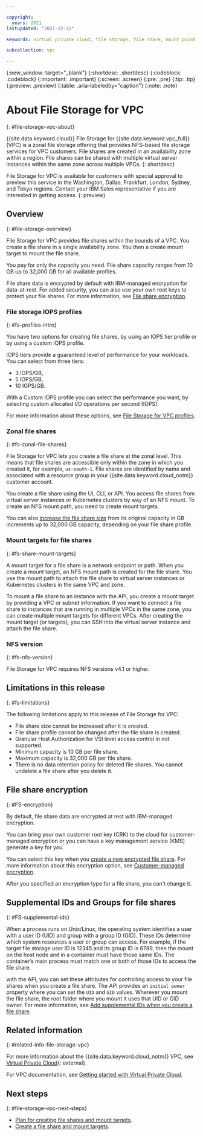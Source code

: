 ```yaml
---

copyright:
  years: 2021
lastupdated: "2021-12-31"

keywords: virtual private cloud, file storage, file share, mount point

subcollection: vpc

---
```


{:new_window: target="_blank"}
{:shortdesc: .shortdesc}
{:codeblock: .codeblock}
{:important: .important}
{:screen: .screen}
{:pre: .pre}
{:tip: .tip}
{:preview: .preview}
{:table: .aria-labeledby="caption"}
{:note: .note}

# About File Storage for VPC
{: #file-storage-vpc-about}

{{site.data.keyword.cloud}} File Storage for {{site.data.keyword.vpc_full}} (VPC) is a zonal file storage offering that provides NFS-based file storage services for VPC customers. File shares are created in an availability zone within a region. File shares can be shared with multiple virtual server instances within the same zone across multiple VPCs.
{: shortdesc}

File Storage for VPC is available for customers with special approval to preview this service in the Washington, Dallas, Frankfurt, London, Sydney, and Tokyo regions. Contact your IBM Sales representative if you are interested in getting access.
{: preview}

## Overview
{: #file-storage-overview}

File Storage for VPC provides file shares within the bounds of a VPC. You create a file share in a single availability zone. You then a create mount target to mount the file share.

You pay for only the capacity you need. File share capacity ranges from 10 GB up to 32,000 GB for all available profiles.

File share data is encrypted by default with IBM-managed encryption for data-at-rest. For added security, you can also use your own root keys to protect your file shares. For more information, see [File share encryption](#FS-encryption).

### File storage IOPS profiles
{: #fs-profiles-intro}

You have two options for creating file shares, by using an IOPS tier profile or by using a custom IOPS profile.

IOPS tiers provide a guaranteed level of performance for your workloads. You can select from three tiers:

* 3 IOPS/GB,
* 5 IOPS/GB,
* 10 IOPS/GB.

With a Custom IOPS profile you can select the performance you want, by selecting custom allocated I/O operations per second (IOPS).

For more information about these options, see [File Storage for VPC profiles](/docs/vpc?topic=vpc-file-storage-profiles#fs-tiers).

### Zonal file shares
{: #fs-zonal-file-shares}

File Storage for VPC lets you create a file share at the zonal level. This means that file shares are accessible only within the zone in which you created it, for example, `us-south-1`. File shares are identified by name and associated with a resource group in your {{site.data.keyword.cloud_notm}} customer account.

You create a file share using the UI, CLI, or API. You access file shares from virtual server instances or Kubernetes clusters by way of an NFS mount. To create an NFS mount path, you need to create mount targets.

You can also [increase the file share size](/docs/vpc?topic=vpc-file-storage-expand-capacity) from its original capacity in GB increments up to 32,000 GB capacity, depending on your file share profile.

### Mount targets for file shares
{: #fs-share-mount-targets}

A mount target for a file share is a network endpoint or path. When you create a mount target, an NFS mount path is created for the file share. You use the mount path to attach the file share to virtual server instances or Kubernetes clusters in the same VPC and zone.

To mount a file share to an instance with the API, you create a mount target by providing a VPC or subnet information. If you want to connect a file share to instances that are running in multiple VPCs in the same zone, you can create multiple mount targets for different VPCs. After creating the mount target (or targets), you can SSH into the virtual server instance and attach the file share.

### NFS version
{: #fs-nfs-version}

File Storage for VPC requires NFS versions v4.1 or higher.

## Limitations in this release
{: #fs-limitations}

The following limitations apply to this release of File Storage for VPC:

* File share size cannot be increased after it is created.
* File share profile cannot be changed after the file share is created.
* Granular Host Authorization for VSI level access control in not supported.
* Minimum capacity is 10 GB per file share.
* Maximum capacity is 32,000 GB per file share.
* There is no data retention policy for deleted file shares. You cannot undelete a file share after you delete it.

## File share encryption
{: #FS-encryption}

By default, file share data are encrypted at rest with IBM-managed encryption.

You can bring your own customer root key (CRK) to the cloud for customer-managed encryption or you can have a key management service (KMS) generate a key for you.

You can select this key when you [create a new encrypted file share](/docs/vpc?topic=vpc-file-storage-vpc-encryption). For more information about this encryption option, see [Customer-managed encryption](/docs/vpc?topic=vpc-vpc-encryption-about#vpc-customer-managed-encryption).

After you specified an encryption type for a file share, you can't change it.

## Supplemental IDs and Groups for file shares
{: #FS-supplemental-ids}

When a process runs on Unix/Linux, the operating system identifies a user with a user ID (UID) and group with a group ID (GID). These IDs determine which system resources a user or group can access. For example, if the target file storage user ID is 12345 and its group ID is 6789, then the mount on the host node and in a container must have those same IDs. The container’s main process must match one or both of those IDs to access the file share.

with the API, you can set these attributes for controlling access to your file shares when you create a file share. The API provides an `initial owner` property where you can set the `UID` and `GID` values. Wherever you mount the file share, the root folder where you mount it uses that UID or GID owner. For more information, see [Add supplemental IDs when you create a file share](/docs/vpc?topic=vpc-file-storage-create&interface=api#fs-add-supplemental-id-api).

## Related information
{: #related-info-file-storage-vpc}

For more information about the {{site.data.keyword.cloud_notm}} VPC, see [Virtual Private Cloud](https://www.ibm.com/cloud/learn/vpc){: external}.

For VPC documentation, see [Getting started with Virtual Private Cloud](/docs/vpc?topic=vpc-getting-started).

## Next steps
{: #file-storage-vpc-next-steps}

* [Plan for creating file shares and mount targets](/docs/vpc?topic=vpc-file-storage-planning).
* [Create a file share and mount targets](/docs/vpc?topic=vpc-file-storage-create).
